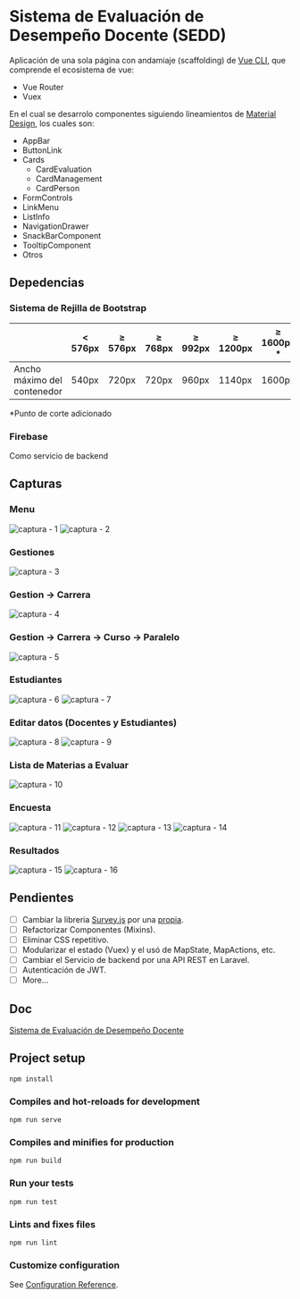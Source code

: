 # Sistema de Evaluación de Desempeño Docente (SEDD)

Aplicación de una sola página con andamiaje (scaffolding) de [Vue CLI](https://cli.vuejs.org/), que comprende el ecosistema de vue:

- Vue Router
- Vuex

En el cual se desarrolo componentes siguiendo lineamientos de [Material Design](https://material.io/components), los cuales son:

- AppBar
- ButtonLink
- Cards
  - CardEvaluation
  - CardManagement
  - CardPerson
- FormControls
- LinkMenu
- ListInfo
- NavigationDrawer
- SnackBarComponent
- TooltipComponent
- Otros

## Depedencias

### Sistema de Rejilla de Bootstrap

|                             | < 576px | ≥ 576px | ≥ 768px | ≥ 992px | ≥ 1200px | ≥ 1600px \* |
| --------------------------- | ------- | ------- | ------- | ------- | -------- | ----------- |
| Ancho máximo del contenedor | 540px   | 720px   | 720px   | 960px   | 1140px   | 1600px      |

\*Punto de corte adicionado

### Firebase

Como servicio de backend

## Capturas

### Menu

![captura - 1](images/1.png)
![captura - 2](images/2.png)

### Gestiones

![captura - 3](images/3.png)

### Gestion -> Carrera

![captura - 4](images/4.png)

### Gestion -> Carrera -> Curso -> Paralelo

![captura - 5](images/5.png)

### Estudiantes

![captura - 6](images/6.png)
![captura - 7](images/7.png)

### Editar datos (Docentes y Estudiantes)

![captura - 8](images/8.png)
![captura - 9](images/9.png)

### Lista de Materias a Evaluar

![captura - 10](images/10.png)

### Encuesta

![captura - 11](images/11.png)
![captura - 12](images/12.png)
![captura - 13](images/13.png)
![captura - 14](images/14.png)

### Resultados

![captura - 15](images/15.png)
![captura - 16](images/16.png)

## Pendientes

- [ ] Cambiar la libreria [ Survey.js](https://surveyjs.io/) por una [propia](https://github.com/fermelli/survey).
- [ ] Refactorizar Componentes (Mixins).
- [ ] Eliminar CSS repetitivo.
- [ ] Modularizar el estado (Vuex) y el usó de MapState, MapActions, etc.
- [ ] Cambiar el Servicio de backend por una API REST en Laravel.
- [ ] Autenticación de JWT.
- [ ] More...

## Doc

[Sistema de Evaluación de Desempeño Docente](https://drive.google.com/file/d/1yN8hU9gJJqwCpqakcfwLAsGpNW84m6qB/view?usp=sharing)

## Project setup

```
npm install
```

### Compiles and hot-reloads for development

```
npm run serve
```

### Compiles and minifies for production

```
npm run build
```

### Run your tests

```
npm run test
```

### Lints and fixes files

```
npm run lint
```

### Customize configuration

See [Configuration Reference](https://cli.vuejs.org/config/).
